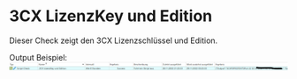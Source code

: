 # 3CX LizenzKey und Edition
Dieser Check zeigt den 3CX Lizenzschlüssel und Edition.

Output Beispiel:
![Output Beispiel](../_images/image-20221128212805-9.png)
